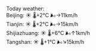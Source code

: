 Today weather:  
Beijing: ☀️ 🌡️+2°C 🌬️→11km/h  
Tianjin: ☀️ 🌡️+2°C 🌬️→15km/h  
Shijiazhuang: ☀️ 🌡️+6°C 🌬️↑1km/h  
Tangshan: ☀️ 🌡️+1°C 🌬️↘15km/h  
